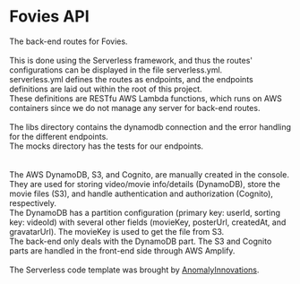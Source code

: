 # Fovies API
The back-end routes for Fovies.\
\
This is done using the Serverless framework, and thus the routes' configurations can be displayed in the file serverless.yml.\
serverless.yml defines the routes as endpoints, and the endpoints definitions are laid out within the root of this project.\
These definitions are RESTfu AWS Lambda functions, which runs on AWS containers since we do not manage any server for back-end routes.\
\
The libs directory contains the dynamodb connection and the error handling for the different endpoints.\
The mocks directory has the tests for our endpoints.\
\
\
The AWS DynamoDB, S3, and Cognito, are manually created in the console. They are used for storing video/movie info/details (DynamoDB), store the movie files (S3), and handle authentication and authorization (Cognito), respectively.\
The DynamoDB has a partition configuration (primary key: userId, sorting key: videoId) with several other fields (movieKey, posterUrl, createdAt, and gravatarUrl). The movieKey is used to get the file from S3.\
The back-end only deals with the DynamoDB part. The S3 and Cognito parts are handled in the front-end side through AWS Amplify.\
\
The Serverless code template was brought by [AnomalyInnovations](#https://github.com/AnomalyInnovations/serverless-nodejs-starter).